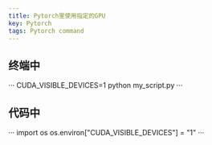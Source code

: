```yaml
---
title: Pytorch里使用指定的GPU
key: Pytorch
tags: Pytorch command
---
```


## 终端中
···
CUDA_VISIBLE_DEVICES=1 python my_script.py
···

<!--more-->

## 代码中
···
import os
os.environ["CUDA_VISIBLE_DEVICES"] = "1"
···
